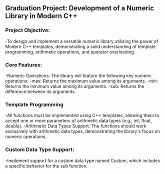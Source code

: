 ## Graduation Project: Development of a Numeric Library in Modern C++
### Project Objective:
-To design and implement a versatile numeric library utilizing the power of Modern C++ templates, demonstrating a solid understanding of template programming, arithmetic operations, and operator overloading.

### Core Features:
-Numeric Operations: The library will feature the following key numeric operations:
-max: Returns the maximum value among its arguments.
-min: Returns the minimum value among its arguments.
-sub: Returns the difference between its arguments.

### Template Programming
-All functions must be implemented using C++ templates, allowing them to accept one or more parameters of arithmetic data types (e.g., int, float, double).
-Arithmetic Data Types Support: The functions should work exclusively with arithmetic data types, demonstrating the library's focus on numeric operations.

### Custom Data Type Support:
-Implement support for a custom data type named Custom, which includes a specific behavior for the sub function.

